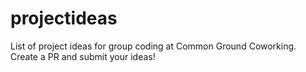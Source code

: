 # projectideas
List of project ideas for group coding at Common Ground Coworking. Create a PR and submit your ideas!
